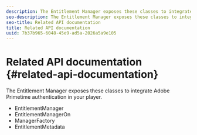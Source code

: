 ```yaml
---
description: The Entitlement Manager exposes these classes to integrate Adobe Primetime authentication in your player.
seo-description: The Entitlement Manager exposes these classes to integrate Adobe Primetime authentication in your player.
seo-title: Related API documentation
title: Related API documentation
uuid: 7b37b965-6048-45e9-ad5a-2026a5a9e105
---
```


# Related API documentation {#related-api-documentation}

The Entitlement Manager exposes these classes to integrate Adobe Primetime authentication in your player.

* EntitlementManager
* EntitlementManagerOn
* ManagerFactory
* EntitlementMetadata

<!-- 

Comment Type: draft
* [EntitlementManager](http://help.adobe.com/en_US/primetime/reference_implementation/android/javadoc/com/adobe/primetime/reference/manager/EntitlementManager.html)
* [EntitlementManagerOn](http://help.stage.adobe.com/en_US/primetime/reference_implementation/android/javadoc/com/adobe/primetime/reference/manager/EntitlementManagerOn.html)
* [ManagerFactory](http://help.adobe.com/en_US/primetime/reference_implementation/android/javadoc/com/adobe/primetime/reference/manager/ManagerFactory.html)
* [EntitlementMetadata](http://help.adobe.com/en_US/primetime/reference_implementation/android/javadoc/com/adobe/primetime/reference/entitlement/EntitlementMetadata.html)

-->